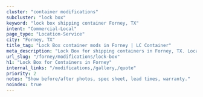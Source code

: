 ```yaml
---
cluster: "container modifications"
subcluster: "lock box"
keyword: "lock box shipping container Forney, TX"
intent: "Commercial-Local"
page_type: "Location-Service"
city: "Forney, TX"
title_tag: "Lock Box container mods in Forney | LC Container"
meta_description: "Lock Box for shipping containers in Forney, TX. Local fabrication & pro install. LC Container — Since 2003. Get a quote."
url_slug: "/forney/modifications/lock-box"
h1: "Lock Box for Containers in Forney"
internal_links: "/modifications,/gallery,/quote"
priority: 2
notes: "Show before/after photos, spec sheet, lead times, warranty."
noindex: true
---
```


<!-- TODO: Add unique city/inventory copy, images, and internal links here. -->
